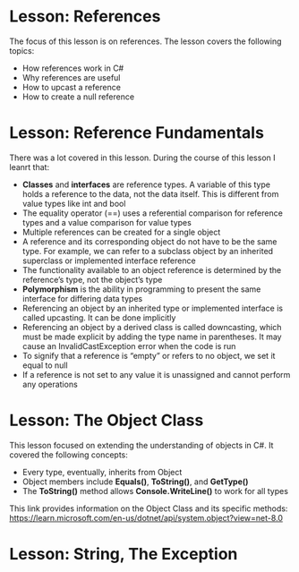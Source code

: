 # Lesson: References

The focus of this lesson is on references. The lesson covers the following topics:
- How references work in C#
- Why references are useful
- How to upcast a reference
- How to create a null reference

# Lesson: Reference Fundamentals

There was a lot covered in this lesson. During the course of this lesson I leanrt that:
- **Classes** and **interfaces** are reference types. A variable of this type holds a reference to the data, not the data itself. This is different from value types like int and bool
- The equality operator (==) uses a referential comparison for reference types and a value comparison for value types
- Multiple references can be created for a single object
- A reference and its corresponding object do not have to be the same type. For example, we can refer to a subclass object by an inherited superclass or implemented interface reference
- The functionality available to an object reference is determined by the reference’s type, not the object’s type
- **Polymorphism** is the ability in programming to present the same interface for differing data types
- Referencing an object by an inherited type or implemented interface is called upcasting. It can be done implicitly
- Referencing an object by a derived class is called downcasting, which must be made explicit by adding the type name in parentheses. It may cause an InvalidCastException error when the code is run
- To signify that a reference is “empty” or refers to no object, we set it equal to null
- If a reference is not set to any value it is unassigned and cannot perform any operations

# Lesson: The Object Class

This lesson focused on extending the understanding of objects in C#. It covered the following concepts:
- Every type, eventually, inherits from Object
- Object members include **Equals()**, **ToString()**, and **GetType()**
- The **ToString()** method allows **Console.WriteLine()** to work for all types

This link provides information on the Object Class and its specific methods:
https://learn.microsoft.com/en-us/dotnet/api/system.object?view=net-8.0

# Lesson: String, The Exception

